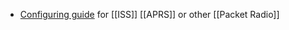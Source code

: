 - [Configuring guide](https://forums.qrz.com/index.php?threads/working-the-iss-digi-repeater.699850/) for [[ISS]] [[APRS]] or other [[Packet Radio]]
